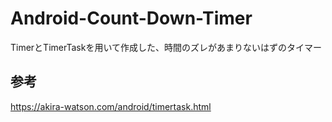 # Android-Count-Down-Timer

TimerとTimerTaskを用いて作成した、時間のズレがあまりないはずのタイマー

## 参考
https://akira-watson.com/android/timertask.html

